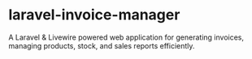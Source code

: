 # laravel-invoice-manager
A Laravel &amp; Livewire powered web application for generating invoices, managing products, stock, and sales reports efficiently.
